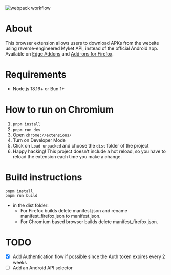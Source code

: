 ![webpack workflow](https://github.com/HrBDev/myket-apk-downloader/actions/workflows/webpack.yml/badge.svg)

# About

This browser extension allows users to download APKs from the website using reverse-engineered Myket API, instead of the official Android app.
Available
on [Edge Addons](https://microsoftedge.microsoft.com/addons/detail/myket-apk-downloader/dpjcncnnibmchngbcpgdmacokbadibkd)
and [Add-ons for Firefox](https://addons.mozilla.org/en-US/firefox/addon/myket-apk-downloader-firefox/).

# Requirements

* Node.js 18.16+ or Bun 1+

# How to run on Chromium
1. `pnpm install`
2. `pnpm run dev`
3. Open `chrome://extensions/`
4. Turn on Developer Mode
5. Click on `Load unpacked` and choose the `dist` folder of the project
6. Happy hacking! This project doesn't include a hot reload, so you have to reload the extension each time you make a 
change. 


# Build instructions

 ```
 pnpm install
 pnpm run build 
 ```

* in the dist folder:
    * For Firefox builds delete manifest.json and rename manifest_firefox.json to manifest.json.
    * For Chromium based browser builds delete manifest_firefox.json.

# TODO

- [x] Add Authentication flow if possible since the Auth token expires every 2 weeks
- [ ] Add an Android API selector
